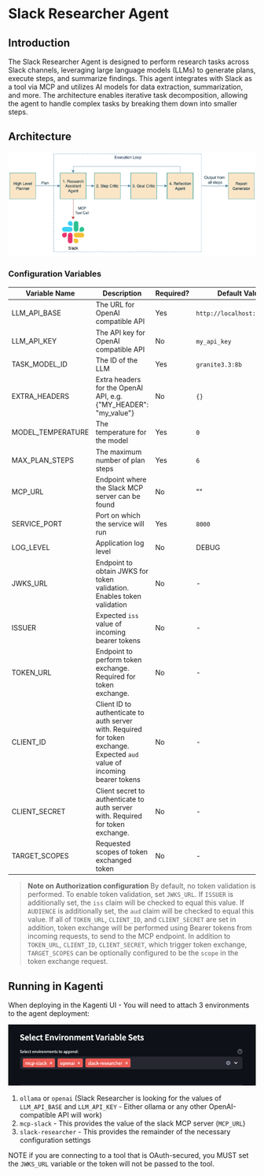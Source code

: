 # Slack Researcher Agent

## Introduction

The Slack Researcher Agent is designed to perform research tasks across Slack channels, leveraging large language models (LLMs) to generate plans, execute steps, and summarize findings. This agent integrates with Slack as a tool via MCP and utilizes AI models for data extraction, summarization, and more. The architecture enables iterative task decomposition, allowing the agent to handle complex tasks by breaking them down into smaller steps.

## Architecture

![alt text](docs/architecture.png)

### Configuration Variables

| Variable Name | Description | Required? | Default Value |
|---------------|-------------|-----------|---------------|
| LLM_API_BASE | The URL for OpenAI compatible API | Yes | `http://localhost:11434/v1` |
| LLM_API_KEY | The API key for OpenAI compatible API | No |  `my_api_key` |
| TASK_MODEL_ID | The ID of the LLM | Yes | `granite3.3:8b` |
| EXTRA_HEADERS | Extra headers for the OpenAI API, e.g. {"MY_HEADER": "my_value"} | No | `{}` |
| MODEL_TEMPERATURE | The temperature for the model | Yes | `0` |
| MAX_PLAN_STEPS | The maximum number of plan steps | Yes | `6` |
| MCP_URL | Endpoint where the Slack MCP server can be found | No |  "" |
| SERVICE_PORT | Port on which the service will run | Yes | `8000` |
| LOG_LEVEL | Application log level | No | DEBUG |
| JWKS_URL | Endpoint to obtain JWKS for token validation. Enables token validation | No | - |
| ISSUER | Expected `iss` value of incoming bearer tokens | No | - |
| TOKEN_URL | Endpoint to perform token exchange. Required for token exchange. | No | - |
| CLIENT_ID | Client ID to authenticate to auth server with. Required for token exchange. Expected `aud` value of incoming bearer tokens | No | - |
| CLIENT_SECRET | Client secret to authenticate to auth server with. Required for token exchange. | No | - |
| TARGET_SCOPES | Requested scopes of token exchanged token | No | - |

> **Note on Authorization configuration**
> By default, no token validation is performed. To enable token validation, set `JWKS_URL`.
> If `ISSUER` is additionally set, the `iss` claim will be checked to equal this value.
> If `AUDIENCE` is additionally set, the `aud` claim will be checked to equal this value.
> If all of `TOKEN_URL`, `CLIENT_ID`, and `CLIENT_SECRET` are set in addition, token exchange will be performed using Bearer tokens from incoming requests, to send to the MCP endpoint.
> In addition to `TOKEN_URL`, `CLIENT_ID`, `CLIENT_SECRET`, which trigger token exchange, `TARGET_SCOPES` can be optionally configured to be the `scope` in the token exchange request.

## Running in Kagenti
When deploying in the Kagenti UI - You will need to attach 3 environments to the agent deployment:

![alt text](docs/environments.png)

1. `ollama` or `openai` (Slack Researcher is looking for the values of `LLM_API_BASE` and `LLM_API_KEY` - Either ollama or any other OpenAI-compatible API will work)
2. `mcp-slack` - This provides the value of the slack MCP server (`MCP_URL`)
3. `slack-researcher` - This provides the remainder of the necessary configuration settings

NOTE if you are connecting to a tool that is OAuth-secured, you MUST set the `JWKS_URL` variable or the token will not be passed to the tool.